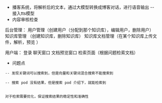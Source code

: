 

* 播客系统，将解析后的文本，通过大模型转换成博客对话，进行语音输出 -- 接入tts模型
* 内容审核检查




后台管理：
用户管理（创建用户（分配到那个知识库），编辑用户，删除用户）
知识库管理 （创建知识库，删除知识库）
知识库文档管理（在某个知识库上传文件，解析，预览 ）


用户端：
登录
聊天窗口
文档预览窗口
检索页面（根据问题检索文档）



* 问题点
```angular2html
-- 发现关键词可以搜索到，但是向量和关键词混合搜索不能搜索到

-- 搜索 pod 没有结果，但是搜索 pod 介绍下，就能检索到 


对于检索需要优化，保证搜索结果的稳定性和准确性

```